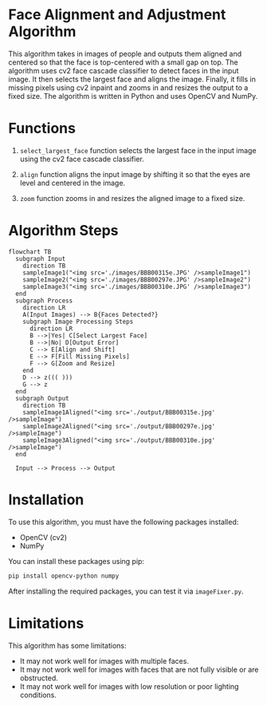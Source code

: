 # Face Alignment and Adjustment Algorithm

This algorithm takes in images of people and outputs them aligned and centered so that the face is top-centered with a small gap on top. The algorithm uses cv2 face cascade classifier to detect faces in the input image. It then selects the largest face and aligns the image. Finally, it fills in missing pixels using cv2 inpaint and zooms in and resizes the output to a fixed size. The algorithm is written in Python and uses OpenCV and NumPy.

# Functions

1. `select_largest_face` function selects the largest face in the input image using the cv2 face cascade classifier.

2. `align` function aligns the input image by shifting it so that the eyes are level and centered in the image.

3. `zoom` function zooms in and resizes the aligned image to a fixed size.

# Algorithm Steps

```mermaid
flowchart TB
  subgraph Input
    direction TB
    sampleImage1("<img src='./images/BBB00315e.JPG' />sampleImage1")
    sampleImage2("<img src='./images/BBB00297e.JPG' />sampleImage2")
    sampleImage3("<img src='./images/BBB00310e.JPG' />sampleImage3")
  end
  subgraph Process
    direction LR
    A(Input Images) --> B{Faces Detected?}
    subgraph Image Processing Steps
      direction LR
      B -->|Yes| C[Select Largest Face]
      B -->|No| D[Output Error]
      C --> E[Align and Shift]
      E --> F[Fill Missing Pixels]
      F --> G[Zoom and Resize]
    end
    D --> z((( )))
    G --> z
  end
  subgraph Output
    direction TB
    sampleImage1Aligned("<img src='./output/BBB00315e.jpg' />sampleImage")
    sampleImage2Aligned("<img src='./output/BBB00297e.jpg' />sampleImage")
    sampleImage3Aligned("<img src='./output/BBB00310e.jpg' />sampleImage")
  end

  Input --> Process --> Output
```

# Installation

To use this algorithm, you must have the following packages installed:


* OpenCV (cv2)
* NumPy

You can install these packages using pip:

```sh
pip install opencv-python numpy
```

After installing the required packages, you can test it via `imageFixer.py`.

# Limitations

This algorithm has some limitations:

- It may not work well for images with multiple faces.
- It may not work well for images with faces that are not fully visible or are obstructed.
- It may not work well for images with low resolution or poor lighting conditions.
